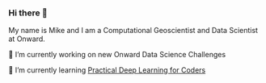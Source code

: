 ### Hi there 👋

My name is Mike and I am a Computational Geoscientist and Data Scientist at Onward.

🔭 I’m currently working on new Onward Data Science Challenges

🌱 I’m currently learning [Practical Deep Learning for Coders](https://course.fast.ai/)
<!--
**mmcint/mmcint** is a ✨ _special_ ✨ repository because its `README.md` (this file) appears on your GitHub profile.

I'm Mike and I am a Computational Geoscientist and Data Scientist at Onward.

- 🔭 I’m currently working on ...
- 🌱 I’m currently learning ...
- 👯 I’m looking to collaborate on ...
- 🤔 I’m looking for help with ...
- 💬 Ask me about ...
- 📫 How to reach me: ...
- 😄 Pronouns: ...
- ⚡ Fun fact: ...
-->
